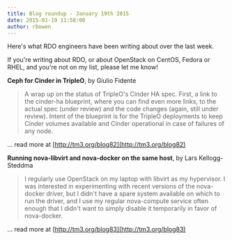 ```yaml
---
title: Blog roundup - January 19th 2015
date: 2015-01-19 11:58:00
author: rbowen
---
```


Here's what RDO engineers have been writing about over the last week.

If you're writing about RDO, or about OpenStack on CentOS, Fedora or RHEL, and you're not on my list, please let me know!

**Ceph for Cinder in TripleO**, by Giulio Fidente

> A wrap up on the status of TripleO's Cinder HA spec. First, a link to the cinder-ha blueprint, where you can find even more links, to the actual spec (under review) and the code changes (again, still under review). Intent of the blueprint is for the TripleO deployments to keep Cinder volumes available and Cinder operational in case of failures of any node.

... read more at [http://tm3.org/blog82](http://tm3.org/blog82)

**Running nova-libvirt and nova-docker on the same host**, by Lars Kellogg-Steddma

> I regularly use OpenStack on my laptop with libvirt as my hypervisor. I was interested in experimenting with recent versions of the nova-docker driver, but I didn't have a spare system available on which to run the driver, and I use my regular nova-compute service often enough that I didn't want to simply disable it temporarily in favor of nova-docker.

... read more at [http://tm3.org/blog83](http://tm3.org/blog83)
